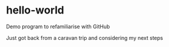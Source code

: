 # hello-world
Demo program to refamiliarise with GitHub

Just got back from a caravan trip and considering my next steps
